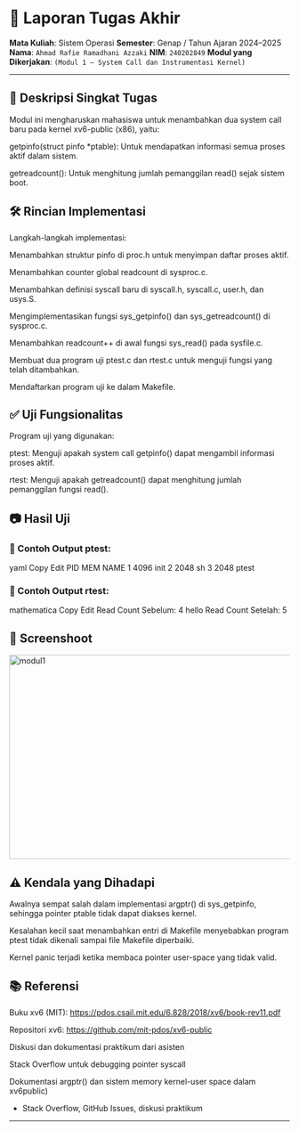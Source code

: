 # 📝 Laporan Tugas Akhir

**Mata Kuliah**: Sistem Operasi
**Semester**: Genap / Tahun Ajaran 2024–2025
**Nama**: `Ahmad Rafie Ramadhani Azzaki`
**NIM**: `240202849`
**Modul yang Dikerjakan**:
`(Modul 1 – System Call dan Instrumentasi Kernel)`

---

## 📌 Deskripsi Singkat Tugas
Modul ini mengharuskan mahasiswa untuk menambahkan dua system call baru pada kernel xv6-public (x86), yaitu:

getpinfo(struct pinfo *ptable): Untuk mendapatkan informasi semua proses aktif dalam sistem.

getreadcount(): Untuk menghitung jumlah pemanggilan read() sejak sistem boot.

## 🛠️ Rincian Implementasi
Langkah-langkah implementasi:

Menambahkan struktur pinfo di proc.h untuk menyimpan daftar proses aktif.

Menambahkan counter global readcount di sysproc.c.

Menambahkan definisi syscall baru di syscall.h, syscall.c, user.h, dan usys.S.

Mengimplementasikan fungsi sys_getpinfo() dan sys_getreadcount() di sysproc.c.

Menambahkan readcount++ di awal fungsi sys_read() pada sysfile.c.

Membuat dua program uji ptest.c dan rtest.c untuk menguji fungsi yang telah ditambahkan.

Mendaftarkan program uji ke dalam Makefile.

## ✅ Uji Fungsionalitas
Program uji yang digunakan:

ptest: Menguji apakah system call getpinfo() dapat mengambil informasi proses aktif.

rtest: Menguji apakah getreadcount() dapat menghitung jumlah pemanggilan fungsi read().

## 📷 Hasil Uji
### 📍 Contoh Output ptest:
yaml
Copy
Edit
PID	MEM	NAME
1	4096	init
2	2048	sh
3	2048	ptest
### 📍 Contoh Output rtest:
mathematica
Copy
Edit
Read Count Sebelum: 4
hello
Read Count Setelah: 5

## 📸 Screenshoot
<img width="802" height="367" alt="modul1" src="https://github.com/user-attachments/assets/aa85da42-ed05-45f5-ad71-d83992a9fced" />

## ⚠️ Kendala yang Dihadapi
Awalnya sempat salah dalam implementasi argptr() di sys_getpinfo, sehingga pointer ptable tidak dapat diakses kernel.

Kesalahan kecil saat menambahkan entri di Makefile menyebabkan program ptest tidak dikenali sampai file Makefile diperbaiki.

Kernel panic terjadi ketika membaca pointer user-space yang tidak valid.

## 📚 Referensi
Buku xv6 (MIT): https://pdos.csail.mit.edu/6.828/2018/xv6/book-rev11.pdf

Repositori xv6: https://github.com/mit-pdos/xv6-public

Diskusi dan dokumentasi praktikum dari asisten

Stack Overflow untuk debugging pointer syscall

Dokumentasi argptr() dan sistem memory kernel-user space dalam xv6public)
* Stack Overflow, GitHub Issues, diskusi praktikum

---

